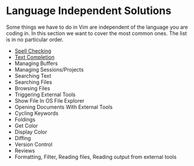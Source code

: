 # Language Independent Solutions

Some things we have to do in Vim are independent of the language you are coding in. In this section we want to cover the
most common ones. The list is in no particular order.

+ [Spell Checking](spell_checking/spell_checking.md)
+ [Text Completion](text_completion/text_completion.md)
+ Managing Buffers
+ Managing Sessions/Projects
+ Searching Text
+ Searching Files
+ Browsing Files
+ Triggering External Tools
+ Show File In OS File Explorer
+ Opening Documents With External Tools
+ Cycling Keywords
+ Foldings
+ Get Color
+ Display Color
+ Diffing
+ Version Control
+ Reviews
+ Formatting, Filter, Reading files, Reading output from external tools

<!-- joining lines, aligning text, working with tabs -->
<!-- execute 'pedit ' .. expand('<cfile>') -->
<!-- nnoremap <yourkey> :pedit ^R^F<CR> -->
<!-- surround words -->
<!-- increment numbers -->
<!-- indenting and formatting -->
